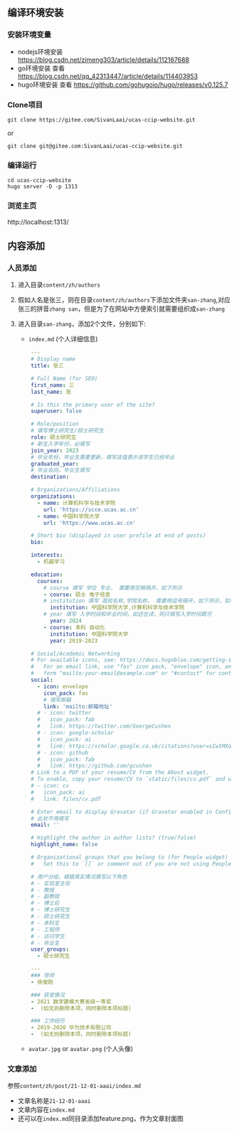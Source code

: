 ## 编译环境安装
### 安装环境变量
- nodejs环境安装
https://blog.csdn.net/zimeng303/article/details/112167688
- go环境安装
查看 https://blog.csdn.net/qq_42313447/article/details/114403953
- hugo环境安装
查看 https://github.com/gohugoio/hugo/releases/v0.125.7

### Clone项目
```
git clone https://gitee.com/SivanLaai/ucas-ccip-website.git
```
or
```
git clone git@gitee.com:SivanLaai/ucas-ccip-website.git
```

### 编译运行
```
cd ucas-ccip-website
hugo server -D -p 1313
```

### 浏览主页

http://localhost:1313/

## 内容添加
### 人员添加

1. 进入目录```content/zh/authors```
2. 假如人名是张三，则在目录```content/zh/authors```下添加文件夹```san-zhang```,对应张三的拼音```zhang san```，但是为了在网站中方便索引就需要组织成```san-zhang```
3. 进入目录```san-zhang```，添加2个文件，分别如下:
    - ```index.md``` (个人详细信息)
    
    ``` yaml
        ---
        # Display name
        title: 张三

        # Full Name (for SEO)
        first_name: 三
        last_name: 张

        # Is this the primary user of the site?
        superuser: false

        # Role/position
        # 填写博士研究生/硕士研究生
        role: 硕士研究生
        # 新生入学年份，必填写
        join_year: 2023
        # 毕业年份，毕业生需要更新，填写该值表示该学生已经毕业
        graduated_year: 
        # 毕业去向，毕业生填写
        destination:  

        # Organizations/Affiliations
        organizations:
          - name: 计算机科学与技术学院
            url: 'https://scce.ucas.ac.cn'  
          - name: 中国科学院大学
            url: 'https://www.ucas.ac.cn'

        # Short bio (displayed in user profile at end of posts)
        bio: 

        interests:
          - 机器学习

        education:
          courses:
            # course 填写 学位 专业， 需要用空格隔开，如下所示
            - course: 硕士 电子信息
            # institution 填写 高校名称,学院名称， 需要用逗号隔开，如下所示，如不知学院，则只添加高校名称，并去掉逗号
              institution: 中国科学院大学,计算机科学与技术学院
            # year 填写 入学时间和毕业时间，如还在读，则只填写入学时间既可 
              year: 2024
            - course: 本科 自动化
              institution: 中国科学院大学  
              year: 2019-2023

        # Social/Academic Networking
        # For available icons, see: https://docs.hugoblox.com/getting-started/page-builder/#icons
        #   For an email link, use "fas" icon pack, "envelope" icon, and a link in the
        #   form "mailto:your-email@example.com" or "#contact" for contact widget.
        social:
          - icon: envelope
            icon_pack: fas
            # 填写邮箱
            link: 'mailto:邮箱地址'
          # - icon: twitter
          #   icon_pack: fab
          #   link: https://twitter.com/GeorgeCushen
          # - icon: google-scholar
          #   icon_pack: ai
          #   link: https://scholar.google.co.uk/citations?user=sIwtMXoAAAAJ
          # - icon: github
          #   icon_pack: fab
          #   link: https://github.com/gcushen
        # Link to a PDF of your resume/CV from the About widget.
        # To enable, copy your resume/CV to `static/files/cv.pdf` and uncomment the lines below.
        # - icon: cv
        #   icon_pack: ai
        #   link: files/cv.pdf

        # Enter email to display Gravatar (if Gravatar enabled in Config)
        # 此处不用填写
        email: ''

        # Highlight the author in author lists? (true/false)
        highlight_name: false

        # Organizational groups that you belong to (for People widget)
        #   Set this to `[]` or comment out if you are not using People widget.

        # 用户分组，根据真实情况填写以下角色
        # - 实验室主任
        # - 教授
        # - 副教授
        # - 博士后
        # - 博士研究生
        # - 硕士研究生
        # - 本科生
        # - 工程师
        # - 访问学生
        # - 毕业生
        user_groups:
          - 硕士研究生

        ---
        ### 导师
        - 徐俊刚

        ### 获奖情况
        - 2021 数学建模大赛省级一等奖 
        -  (如无则删除本项，同时删除本项标题)

        ### 工作经历
        - 2019-2020 华为技术有限公司
        -  (如无则删除本项，同时删除本项标题)
    ```
    - ```avatar.jpg``` or ```avatar.png``` (个人头像)
### 文章添加

 参照```content/zh/post/21-12-01-aaai/index.md```

- 文章名称是```21-12-01-aaai```
- 文章内容在```index.md```
- 还可以在```index.md```同目录添加feature.png，作为文章封面图
